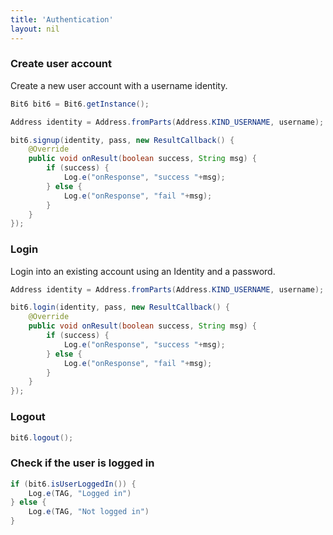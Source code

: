 ```yaml
---
title: 'Authentication'
layout: nil
---
```


### Create user account

Create a new user account with a username identity.

```java
Bit6 bit6 = Bit6.getInstance();

Address identity = Address.fromParts(Address.KIND_USERNAME, username);

bit6.signup(identity, pass, new ResultCallback() {
	@Override
	public void onResult(boolean success, String msg) {
		if (success) {
			Log.e("onResponse", "success "+msg);
		} else {
			Log.e("onResponse", "fail "+msg);
		}
	}
});
```

### Login

Login into an existing account using an Identity and a password.

```java
Address identity = Address.fromParts(Address.KIND_USERNAME, username);

bit6.login(identity, pass, new ResultCallback() {
	@Override
	public void onResult(boolean success, String msg) {
		if (success) {
			Log.e("onResponse", "success "+msg);
		} else {
			Log.e("onResponse", "fail "+msg);
		}
	}
});
```


### Logout

```java
bit6.logout();
```


### Check if the user is logged in

```java
if (bit6.isUserLoggedIn()) {
	Log.e(TAG, "Logged in")
} else {
	Log.e(TAG, "Not logged in")
}
```